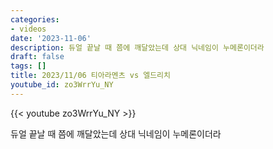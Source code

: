 ```yaml
---
categories:
- videos
date: '2023-11-06'
description: 듀얼 끝날 때 쯤에 깨달았는데 상대 닉네임이 누메론이더라
draft: false
tags: []
title: 2023/11/06 티아라멘츠 vs 엘드리치
youtube_id: zo3WrrYu_NY
---
```



{{< youtube zo3WrrYu_NY >}}

듀얼 끝날 때 쯤에 깨달았는데 상대 닉네임이 누메론이더라
